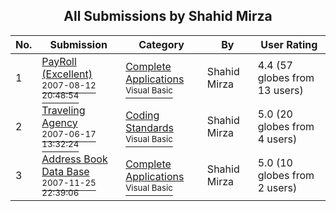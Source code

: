 ﻿<div align="center">

## All Submissions by Shahid Mirza

</div>

No.  | Submission | Category | By   | User Rating
---- | ---------- | -------- | ---- | -----------
1 | [PayRoll \(Excellent\)<br /><sup>2007-08-12 20:48:54</sup>](https://github.com/Planet-Source-Code/shahid-mirza-payroll-excellent__1-69147) | [Complete Applications<br /><sup>Visual Basic</sup>](../ByCategory/complete-applications__1-27.md) | Shahid Mirza | 4.4 (57 globes from 13 users)
2 | [Traveling Agency<br /><sup>2007-06-17 13:32:24</sup>](https://github.com/Planet-Source-Code/shahid-mirza-traveling-agency__1-68841) | [Coding Standards<br /><sup>Visual Basic</sup>](../ByCategory/coding-standards__1-43.md) | Shahid Mirza | 5.0 (20 globes from 4 users)
3 | [Address Book Data Base<br /><sup>2007-11-25 22:39:06</sup>](https://github.com/Planet-Source-Code/shahid-mirza-address-book-data-base__1-69675) | [Complete Applications<br /><sup>Visual Basic</sup>](../ByCategory/complete-applications__1-27.md) | Shahid Mirza | 5.0 (10 globes from 2 users)
